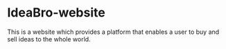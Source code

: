 # IdeaBro-website
This is a website which provides a platform that enables a user to buy and sell ideas to the whole world.
